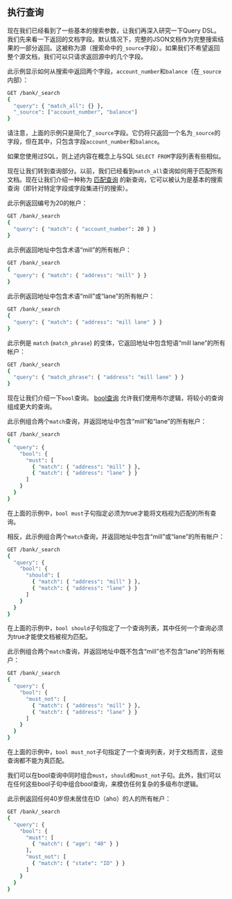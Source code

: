 ## 执行查询

现在我们已经看到了一些基本的搜索参数，让我们再深入研究一下Query DSL。我们先来看一下返回的文档字段。默认情况下，完整的JSON文档作为完整搜索结果的一部分返回。这被称为源（搜索命中的`_source`字段）。如果我们不希望返回整个源文档，我们可以只请求返回源中的几个字段。

此示例显示如何从搜索中返回两个字段，`account_number`和`balance`（在`_source`内部）：

```sh
GET /bank/_search
{
  "query": { "match_all": {} },
  "_source": ["account_number", "balance"]
}
```

请注意，上面的示例只是简化了`_source`字段。它仍将只返回一个名为`_source`的字段，但在其中，只包含字段`account_number`和`balance`。

如果您使用过SQL，则上述内容在概念上与SQL `SELECT FROM`字段列表有些相似。

现在让我们转到查询部分。以前，我们已经看到`match_all`查询如何用于匹配所有文档。现在让我们介绍一种称为 [匹配查询](../../11-Query-DSL/Full-text-queries/Match-Query.md) 的新查询，它可以被认为是基本的搜索查询（即针对特定字段或字段集进行的搜索）。

此示例返回编号为20的帐户：

```sh
GET /bank/_search
{
  "query": { "match": { "account_number": 20 } }
}
```

此示例返回地址中包含术语“mill”的所有帐户：

```sh
GET /bank/_search
{
  "query": { "match": { "address": "mill" } }
}
```

此示例返回地址中包含术语“mill”或“lane”的所有帐户：

```sh
GET /bank/_search
{
  "query": { "match": { "address": "mill lane" } }
}
```

此示例是 `match` (`match_phrase`) 的变体，它返回地址中包含短语“mill lane”的所有帐户：

```sh
GET /bank/_search
{
  "query": { "match_phrase": { "address": "mill lane" } }
}
```

现在让我们介绍一下`bool`查询。 [bool查询](../../11-Query-DSL/Compound-queries/Bool-Query.md) 允许我们使用布尔逻辑，将较小的查询组成更大的查询。

此示例组合两个`match`查询，并返回地址中包含“mill”和“lane”的所有帐户：

```sh
GET /bank/_search
{
  "query": {
    "bool": {
      "must": [
        { "match": { "address": "mill" } },
        { "match": { "address": "lane" } }
      ]
    }
  }
}
```

在上面的示例中，`bool must`子句指定必须为true才能将文档视为匹配的所有查询。

相反，此示例组合两个`match`查询，并返回地址中包含“mill”或“lane”的所有帐户：

```sh
GET /bank/_search
{
  "query": {
    "bool": {
      "should": [
        { "match": { "address": "mill" } },
        { "match": { "address": "lane" } }
      ]
    }
  }
}
```

在上面的示例中，`bool should`子句指定了一个查询列表，其中任何一个查询必须为true才能使文档被视为匹配。

此示例组合两个`match`查询，并返回地址中既不包含“mill”也不包含“lane”的所有帐户：

```sh
GET /bank/_search
{
  "query": {
    "bool": {
      "must_not": [
        { "match": { "address": "mill" } },
        { "match": { "address": "lane" } }
      ]
    }
  }
}
```

在上面的示例中，`bool must_not`子句指定了一个查询列表，对于文档而言，这些查询都不能为真匹配。

我们可以在bool查询中同时组合`must`，`should`和`must_not`子句。此外，我们可以在任何这些bool子句中组合bool查询，来模仿任何复杂的多级布尔逻辑。

此示例返回任何40岁但未居住在ID（aho）的人的所有帐户：

```sh
GET /bank/_search
{
  "query": {
    "bool": {
      "must": [
        { "match": { "age": "40" } }
      ],
      "must_not": [
        { "match": { "state": "ID" } }
      ]
    }
  }
}
```
